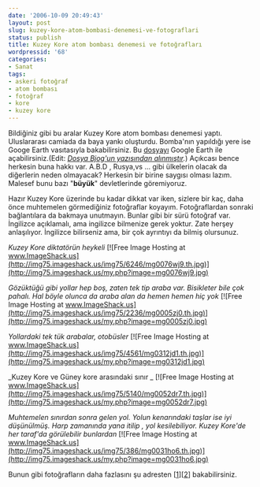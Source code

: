 ```yaml
---
date: '2006-10-09 20:49:43'
layout: post
slug: kuzey-kore-atom-bombasi-denemesi-ve-fotograflari
status: publish
title: Kuzey Kore atom bombası denemesi ve fotoğrafları
wordpressid: '68'
categories:
- Sanat
tags:
- askeri fotoğraf
- atom bombası
- fotoğraf
- kore
- kuzey kore
---
```


Bildiğiniz gibi bu aralar Kuzey Kore atom bombası denemesi yaptı. Uluslararası camiada da baya yankı oluşturdu. Bomba'nın yapıldığı yere ise Googe Earth vasıtasıyla bakabilirsiniz. Bu [dosyayı](http://bjou.homeunix.net/blog/wp-content/uploads/north_korean_testsite.kmz) Google Earth ile açabilirsiniz.(Edit: _[Dosya Bjog'un yazısından alınmıştır](http://bjou.homeunix.net/blog/2006/10/nord-koreas-atombombentest-in-google-earth/#comments)._) Açıkcası bence herkesin buna hakkı var. A.B.D , Rusya,vs ... gibi ülkelerin olacak da diğerlerin neden olmayacak? Herkesin bir birine saygısı olması lazım. Malesef bunu bazı "**büyük**" devletlerinde göremiyoruz.

Hazır Kuzey Kore üzerinde bu kadar dikkat var iken, sizlere bir kaç, daha önce muhtemelen görmediğiniz fotoğraflar koyayım. Fotoğraflardan sonraki bağlantılara da bakmaya unutmayın. Bunlar gibi bir sürü fotoğraf var. İngilizce açıklamalı, ama ingilizce bilmenize gerek yoktur. Zate herşey anlaşılıyor. İngilizce bilirseniz ama, bir çok ayrıntıyı da bilmiş olursunuz.


_Kuzey Kore diktatörün heykeli_
[![Free Image Hosting at www.ImageShack.us](http://img75.imageshack.us/img75/6246/mg0076wj9.th.jpg)](http://img75.imageshack.us/my.php?image=mg0076wj9.jpg)

_Gözüktüğü gibi yollar hep boş, zaten tek tip araba var. Bisikleter bile çok pahalı. Hal böyle olunca da araba alan da hemen hemen hiç yok_
[![Free Image Hosting at www.ImageShack.us](http://img75.imageshack.us/img75/2236/mg0005zj0.th.jpg)](http://img75.imageshack.us/my.php?image=mg0005zj0.jpg)

_Yollardaki tek tük arabalar, otobüsler_
[![Free Image Hosting at www.ImageShack.us](http://img75.imageshack.us/img75/4561/mg0312jd1.th.jpg)](http://img75.imageshack.us/my.php?image=mg0312jd1.jpg)

_Kuzey Kore ve Güney kore arasındaki sınır _
[![Free Image Hosting at www.ImageShack.us](http://img75.imageshack.us/img75/5140/mg0052dr7.th.jpg)](http://img75.imageshack.us/my.php?image=mg0052dr7.jpg)

_Muhtemelen sınırdan sonra gelen yol. Yolun kenarındaki taşlar ise iyi düşünülmüş. Harp zamanında yana itilip , yol kesilebiliyor. Kuzey Kore'de her taraf'da görülebilir bunlardan_
[![Free Image Hosting at www.ImageShack.us](http://img75.imageshack.us/img75/386/mg0031ho6.th.jpg)](http://img75.imageshack.us/my.php?image=mg0031ho6.jpg)

Bunun gibi fotoğrafların daha fazlasını şu adresten [[1](http://www.militaryphotos.net/forums/showthread.php?t=82755)][[2](http://www.militaryphotos.net/forums/showthread.php?t=82755&page=2)] bakabilirsiniz. 
